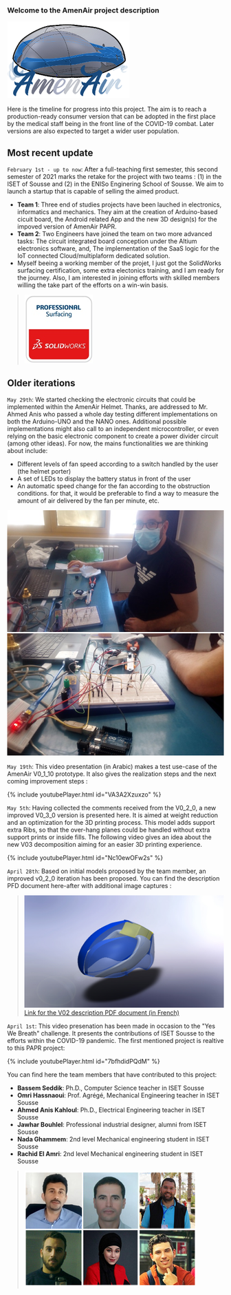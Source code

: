 ### Welcome to the AmenAir project description
![Image](https://github.com/bassemSeddik/AmenAir/blob/master/images/AmenAir_Logo01_2.png?raw=true)

Here is the timeline for progress into this project. The aim is to reach a production-ready consumer version that can be adopted in the first place by the medical staff being in the front line of the COVID-19 combat. Later versions are also expected to target a wider user population. 

## Most recent update
`February 1st - up to now`: After a full-teaching first semester, this second semester of 2021 marks the retake for the project with two teams : (1) in the ISET of Sousse and (2) in the ENISo Enginering School of Sousse. We aim to launch a startup that is capable of selling the aimed product. 
- **Team 1**: Three end of studies projects have been lauched in  electronics, informatics and mechanics. They aim at the creation of Arduino-based cicuit board, the Android related App and the new 3D design(s) for the impoved version of AmenAir PAPR.
- **Team 2**: Two Engineers have joined the team on two more advanced tasks: The circuit integrated board conception under the Altium electronics software, and, The implementation of the SaaS logic for the IoT connected Cloud/multiplaform dedicated solution. 
- Myself beeing a working member of the projet, I just got the SolidWorks surfacing certification, some extra electonics training, and I am ready for the journey. Also, I am interested in joining efforts with skilled members willing the take part of the efforts on a win-win basis. 
> ![Image](https://github.com/bassemSeddik/AmenAir/blob/master/images/Professional-Surfacing.jpg?raw=true)

## Older iterations
`May 29th`: We started checking the electronic circuits that could be implemented within the AmenAir Helmet. Thanks, are addressed to Mr. Ahmed Anis who passed a whole day testing different implementations on both the Arduino-UNO and the NANO ones. Additional possible implementations might also call to an independent microcontroller, or even relying on the basic electronic component to create a power divider circuit (among other ideas). For now, the mains functionalities we are thinking about include:
- Different levels of fan speed according to a switch handled by the user (the helmet porter)
- A set of LEDs to display the battery status in front of the user
- An automatic speed change for the fan according to the obstruction conditions. for that, it would be preferable to find a way to measure the amount of air delivered by the fan per minute, etc.

![Image](https://github.com/bassemSeddik/AmenAir/blob/master/V02/electonics/select1.jpg?raw=true)
![Image](https://github.com/bassemSeddik/AmenAir/blob/master/V02/electonics/select2.jpg?raw=true)

`May 19th`: This video presentation (in Arabic) makes a test use-case of the AmenAir V0_1_10 prototype. It also gives the realization steps and the next coming improvement steps :

{% include youtubePlayer.html id="VA3A2Xzuxzo" %}

`May 5th`: Having collected the comments received from the V0_2_0, a new improved V0_3_0 version is presented here.  It is aimed at weight reduction and an optimization for the 3D printing process. This model adds support extra Ribs, so that the over-hang planes could be handled without extra support prints or inside fills. 
The following video gives an idea about the new V03 decomposition aiming for an easier 3D printing experience. 

{% include youtubePlayer.html id="Nc10ewOFw2s" %}

`April 28th`: Based on initial models proposed by the team member, an improved v0_2_0 iteration has been proposed. You can find the description PFD document here-after with additional image captures :

> ![Image](https://github.com/bassemSeddik/AmenAir/blob/master/V02/FullHelmet_Shell&Airways06.JPG?raw=true)
> [Link for the V02 description PDF document (in French)](https://github.com/bassemSeddik/AmenAir/blob/master/V02/Prototype%20de%20casque%20de%20purification%20PAPR.pdf)

`April 1st`: This video presenation has been made in occasion to the "Yes We Breath" challenge. It presents the contributions of ISET Sousse to the efforts within the COVID-19 pandemic. The first mentioned project is realtive to this PAPR project:

{% include youtubePlayer.html id="7bfhdidPQdM" %}

You can find here the team members that have contributed to this project:
- **Bassem Seddik**: Ph.D., Computer Science teacher in ISET Sousse
- **Omri Hassnaoui**: Prof. Agrégé, Mechanical Engineering teacher in ISET Sousse
- **Ahmed Anis Kahloul**: Ph.D., Electrical Engineering teacher in ISET Sousse
- **Jawhar Bouhlel**: Professional industrial designer, alumni from ISET Sousse
- **Nada Ghammem**: 2nd level Mechanical engineering student in ISET Sousse
- **Rachid El Amri**: 2nd level Mechanical engineering student in ISET Sousse

 > ![Image](https://github.com/bassemSeddik/AmenAir/blob/master/images/team_w400.jpg?raw=true)


